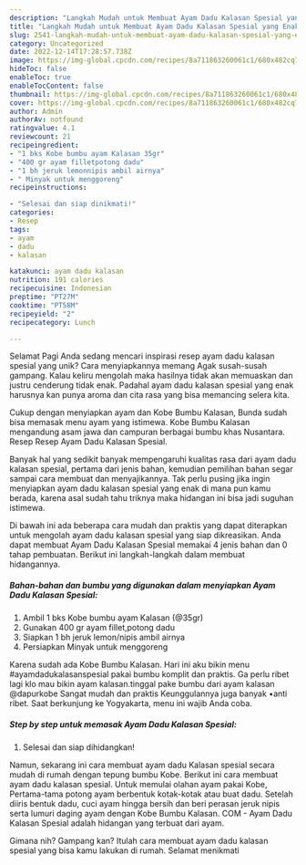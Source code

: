 ```yaml
---
description: "Langkah Mudah untuk Membuat Ayam Dadu Kalasan Spesial yang Enak, Lezat"
title: "Langkah Mudah untuk Membuat Ayam Dadu Kalasan Spesial yang Enak, Lezat"
slug: 2541-langkah-mudah-untuk-membuat-ayam-dadu-kalasan-spesial-yang-enak-lezat
category: Uncategorized
date: 2022-12-14T17:28:57.738Z
image: https://img-global.cpcdn.com/recipes/8a711863260061c1/680x482cq70/ayam-dadu-kalasan-spesial-foto-resep-utama.jpg
hideToc: false
enableToc: true
enableTocContent: false
thumbnail: https://img-global.cpcdn.com/recipes/8a711863260061c1/680x482cq70/ayam-dadu-kalasan-spesial-foto-resep-utama.jpg
cover: https://img-global.cpcdn.com/recipes/8a711863260061c1/680x482cq70/ayam-dadu-kalasan-spesial-foto-resep-utama.jpg
author: Admin
authorAv: notfound
ratingvalue: 4.1
reviewcount: 21
recipeingredient:
- "1 bks Kobe bumbu ayam Kalasan 35gr"
- "400 gr ayam filletpotong dadu"
- "1 bh jeruk lemonnipis ambil airnya"
- " Minyak untuk menggoreng"
recipeinstructions:

- "Selesai dan siap dinikmati!"
categories:
- Resep
tags:
- ayam
- dadu
- kalasan

katakunci: ayam dadu kalasan 
nutrition: 191 calories
recipecuisine: Indonesian
preptime: "PT27M"
cooktime: "PT58M"
recipeyield: "2"
recipecategory: Lunch

---
```



Selamat Pagi Anda sedang mencari inspirasi resep ayam dadu kalasan spesial yang unik? Cara menyiapkannya memang Agak susah-susah gampang. Kalau keliru mengolah maka hasilnya tidak akan memuaskan dan justru cenderung tidak enak. Padahal ayam dadu kalasan spesial yang enak harusnya kan punya aroma dan cita rasa yang bisa memancing selera kita.


Cukup dengan menyiapkan ayam dan Kobe Bumbu Kalasan, Bunda sudah bisa memasak menu ayam yang istimewa. Kobe Bumbu Kalasan mengandung asam jawa dan campuran berbagai bumbu khas Nusantara. Resep Resep Ayam Dadu Kalasan Spesial.

Banyak hal yang sedikit banyak mempengaruhi kualitas rasa dari ayam dadu kalasan spesial, pertama dari jenis bahan, kemudian pemilihan bahan segar sampai cara membuat dan menyajikannya. Tak perlu pusing jika ingin menyiapkan ayam dadu kalasan spesial yang enak di mana pun kamu berada, karena asal sudah tahu triknya maka hidangan ini bisa jadi suguhan istimewa.


Di bawah ini ada beberapa cara mudah dan praktis yang dapat diterapkan untuk mengolah ayam dadu kalasan spesial yang siap dikreasikan. Anda dapat membuat Ayam Dadu Kalasan Spesial memakai 4 jenis bahan dan 0 tahap pembuatan. Berikut ini langkah-langkah dalam membuat hidangannya.

<!--inarticleads1-->

##### Bahan-bahan dan bumbu yang digunakan dalam menyiapkan Ayam Dadu Kalasan Spesial:

1. Ambil 1 bks Kobe bumbu ayam Kalasan (@35gr)
1. Gunakan 400 gr ayam fillet,potong dadu
1. Siapkan 1 bh jeruk lemon/nipis ambil airnya
1. Persiapkan  Minyak untuk menggoreng


Karena sudah ada Kobe Bumbu Kalasan. Hari ini aku bikin menu #ayamdadukalasanspesial pakai bumbu komplit dan praktis. Ga perlu ribet lagi klo mau bikin ayam kalasan.tinggal pake bumbu dari ayam kalasan @dapurkobe Sangat mudah dan praktis Keunggulannya juga banyak •anti ribet. Saat berkunjung ke Yogyakarta, menu ini wajib Anda coba. 

<!--inarticleads2-->

##### Step by step untuk memasak Ayam Dadu Kalasan Spesial:


1. Selesai dan siap dihidangkan!

Namun, sekarang ini cara membuat ayam dadu Kalasan spesial secara mudah di rumah dengan tepung bumbu Kobe. Berikut ini cara membuat ayam dadu kalasan spesial. Untuk memulai olahan ayam pakai Kobe, Pertama-tama potong ayam berbentuk kotak-kotak atau buat dadu. Setelah diiris bentuk dadu, cuci ayam hingga bersih dan beri perasan jeruk nipis serta lumuri daging ayam dengan Kobe Bumbu Kalasan. COM - Ayam Dadu Kalasan Spesial adalah hidangan yang terbuat dari ayam. 

Gimana nih? Gampang kan? Itulah cara membuat ayam dadu kalasan spesial yang bisa kamu lakukan di rumah. Selamat menikmati
